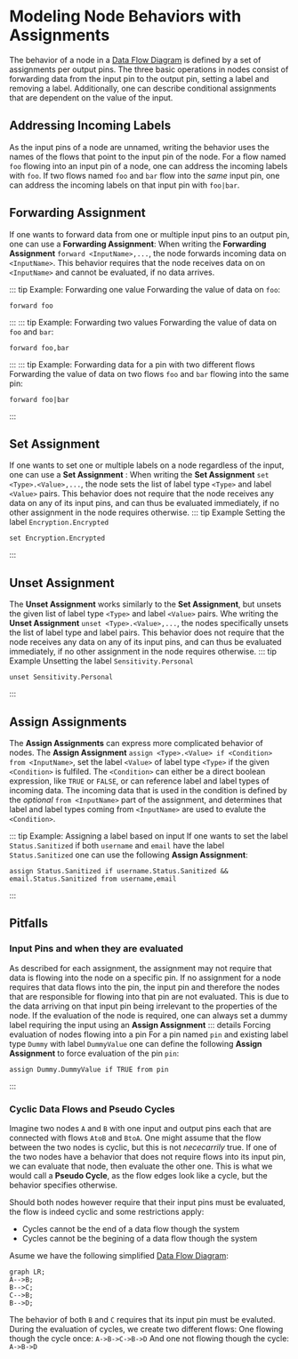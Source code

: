 # Modeling Node Behaviors with Assignments
The behavior of a node in a [Data Flow Diagram](/docs/wiki/dfd/) is defined by a set of assignments per output pins.
The three basic operations in nodes consist of forwarding data from the input pin to the output pin, setting a label and removing a label.
Additionally, one can describe conditional assignments that are dependent on the value of the input. 

## Addressing Incoming Labels 
As the input pins of a node are unnamed, writing the behavior uses the names of the flows that point to the input pin of the node. 
For a flow named `foo` flowing into an input pin of a node, one can address the incoming labels with `foo`.
If two flows named `foo` and `bar` flow into the *same* input pin, one can address the incoming labels on that input pin with `foo|bar`.

## Forwarding Assignment 
If one wants to forward data from one or multiple input pins to an output pin, one can use a **Forwarding Assignment**:
When writing the **Forwarding Assignment** `forward <InputName>,...`, the node forwards incoming data on `<InputName>`.
This behavior requires that the node receives data on on `<InputName>` and cannot be evaluated, if no data arrives.

::: tip Example: Forwarding one value
Forwarding the value of data on `foo`:
```
forward foo
```
:::
::: tip Example: Forwarding two values
Forwarding the value of data on `foo` and `bar`:
```
forward foo,bar
```
:::
::: tip Example: Forwarding data for a pin with two different flows
Forwarding the value of data on two flows `foo` and `bar` flowing into the same pin: 
```
forward foo|bar
```
:::

## Set Assignment
If one wants to set one or multiple labels on a node regardless of the input, one can use a **Set Assignment** :
When writing the **Set Assignment**  `set <Type>.<Value>,...`, the node sets the list of label type `<Type>` and label `<Value>` pairs.
This behavior does not require that the node receives any data on any of its input pins, and can thus be evaluated immediately, if no other assignment in the node requires otherwise.
::: tip Example 
Setting the label `Encryption.Encrypted`
```
set Encryption.Encrypted
```
:::

## Unset Assignment
The **Unset Assignment** works similarly to the **Set Assignment**, but unsets the given list of label type `<Type>` and label `<Value>` pairs. 
Whe writing the **Unset Assignment**  `unset <Type>.<Value>,...`, the nodes specifically unsets the list of label type and label pairs. 
This behavior does not require that the node receives any data on any of its input pins, and can thus be evaluated immediately, if no other assignment in the node requires otherwise.
::: tip Example 
Unsetting the label `Sensitivity.Personal`
```
unset Sensitivity.Personal
```
:::

## Assign Assignments
The **Assign Assignments** can express more complicated behavior of nodes.
The **Assign Assignment** `assign <Type>.<Value> if <Condition> from <InputName>`, set the label `<Value>` of label type `<Type>` if the given `<Condition>` is fulfiled.
The `<Condition>` can either be a direct boolean expression, like `TRUE` or `FALSE`, or can reference label and label types of incoming data. 
The incoming data that is used in the condition is defined by the *optional* `from <InputName>` part of the assignment, and determines that label and label types coming from `<InputName>` are used to evalute the `<Condition>`.

<!--
TODO: Is this example correct?
-->
::: tip Example: Assigning a label based on input
If one wants to set the label `Status.Sanitized` if both `username` and `email` have the label `Status.Sanitized` one can use the following **Assign Assignment**:
```
assign Status.Sanitized if username.Status.Sanitized && email.Status.Sanitized from username,email
```
:::

## Pitfalls
### Input Pins and when they are evaluated
As described for each assignment, the assignment may not require that data is flowing into the node on a specific pin. 
If no assignment for a node requires that data flows into the pin, the input pin and therefore the nodes that are responsible for flowing into that pin are not evaluated. 
This is due to the data arriving on that input pin being irrelevant to the properties of the node.
If the evaluation of the node is required, one can always set a dummy label requiring the input using an **Assign Assignment** 
::: details Forcing evaluation of nodes flowing into a pin
For a pin named `pin` and existing label type `Dummy` with label `DummyValue` one can define the following **Assign Assignment** to force evaluation of the pin `pin`:
```
assign Dummy.DummyValue if TRUE from pin
```
:::

### Cyclic Data Flows and Pseudo Cycles
Imagine two nodes `A` and `B` with one input and output pins each that are connected with flows `AtoB` and `BtoA`.
One might assume that the flow between the two nodes is cyclic, but this is not *nececarrily* true.
If one of the two nodes have a behavior that does not require flows into its input pin, we can evaluate that node, then evaluate the other one. 
This is what we would call a **Pseudo Cycle**, as the flow edges look like a cycle, but the behavior specifies otherwise. 

Should both nodes however require that their input pins must be evaluated, the flow is indeed cyclic and some restrictions apply:
<!--
TODO: What is currently true?
-->
- Cycles cannot be the end of a data flow though the system
- Cycles cannot be the begining of a data flow though the system 

Asume we have the following simplified [Data Flow Diagram](/docs/wiki/dfd/):
```mermaid
graph LR;
A-->B;
B-->C;
C-->B;
B-->D;
```
The behavior of both `B` and `C` requires that its input pin must be evaluted.
During the evaluation of cycles, we create two different flows:
One flowing though the cycle once: `A->B->C->B->D`
And one not flowing though the cycle: `A->B->D`
